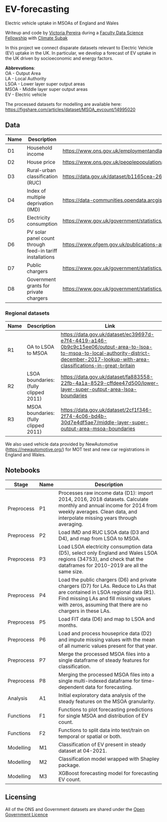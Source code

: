 # EV-forecasting

Electric vehicle uptake in MSOAs of England and Wales

Writeup and code by [Victoria Pereira](http://people.maths.ox.ac.uk/pereira/) during a [Faculty Data Science Fellowship](https://faculty.ai/fellowship-fellows/) with [Climate Subak](https://subak.org)

In this project we connect disparate datasets relevant to Electric Vehicle (EV) uptake in the UK. In particular, we develop a forecast of EV uptake in the UK driven by socioeconomic and energy factors.

**Abbrevations**:  
OA - Output Area  
LA - Local Authority  
LSOA - Lower layer super output areas  
MSOA  - Middle layer super output areas  
EV - Electric vehicle  

The processed datasets for modelling are available here: https://figshare.com/articles/dataset/MSOA_evcount/14995020

## Data

|Name|Description|Link|
|--|--|--|
|D1|Household income|https://www.ons.gov.uk/employmentandlabourmarket/peopleinwork/earningsandworkinghours/datasets/smallareaincomeestimatesformiddlelayersuperoutputareasenglandandwales|
|D2|House price|https://www.ons.gov.uk/peoplepopulationandcommunity/housing/datasets/medianpricepaidbylowerlayersuperoutputareahpssadataset46|
|D3|Rural-urban classification (RUC)|https://data.gov.uk/dataset/b1165cea-2655-4cf7-bf22-dfbd3cdeb242/rural-urban-classification-2011-of-lower-layer-super-output-areas-in-england-and-wales|
|D4|Index of multiple deprivation (IMD)|https://data-communities.opendata.arcgis.com/datasets/d4b79be994ac4820ad44e10ded313df3_0/explore?location=52.854107%2C-2.489783%2C6.81|
|D5|Electricity consumption|https://www.gov.uk/government/statistics/lower-and-middle-super-output-areas-electricity-consumption|
|D6|PV solar panel count through feed-in tariff installations |https://www.ofgem.gov.uk/publications-and-updates/feed-tariff-installation-report-31-march-2021|
|D7|Public chargers |https://www.gov.uk/government/statistics/electric-vehicle-charging-device-statistics-april-2021|
|D8|Government grants for private chargers|https://www.gov.uk/government/statistics/electric-vehicle-charging-device-grant-scheme-statistics-april-2021|

### Regional datasets
|Name|Description|Link
|--|--|--|
|R1|OA to LSOA to MSOA |https://data.gov.uk/dataset/ec39697d-e7f4-4419-a146-0b9c9c15ee06/output-area-to-lsoa-to-msoa-to-local-authority-district-december-2017-lookup-with-area-classifications-in-great-britain|
|R2|LSOA boundaries: (fully clipped 2011) |https://data.gov.uk/dataset/fa883558-22fb-4a1a-8529-cffdee47d500/lower-layer-super-output-area-lsoa-boundaries|
|R3|MSOA boundaries: (fully clipped 2011) |https://data.gov.uk/dataset/2cf1f346-2f74-4c06-bd4b-30d7e4df5ae7/middle-layer-super-output-area-msoa-boundaries|


We also used vehicle data provided by NewAutomotive (https://newautomotive.org/) for MOT test and new car registrations in England and Wales.

## Notebooks
| Stage          | Name | Description                                                                                                                                                                                                                          |
|----------------|------|--------------------------------------------------------------------------------------------------------------------------------------------------------------------------------------------------------------------------------------|
| Preprocess | P1   | Processes raw income data (D1): import 2014, 2016, 2018 datasets. Calculate monthly and annual income for 2014 from weekly averages. Clean data, and interpolate missing years through averaging.                                    |
| Preprocess | P2   | Load IMD and RUC LSOA data (D3 and D4), and map from LSOA to MSOA.                                                                                                                                                                   |
| Preprocess | P3   | Load LSOA electricity consumption data (D5), select only England and Wales LSOA regions (34753), and check that the dataframes for 2010-2019 are all the same size.                                                                  |
| Preprocess | P4   | Load the public chargers (D6) and private chargers (D7) for LAs. Reduce to LAs that are contained in LSOA regional data (R1). Find missing LAs and fill missing values with zeros, assuming that there are no chargers in these LAs. |
| Preprocess | P5   | Load FIT data (D6) and map to LSOA and months.                                                                                                                                                                                       |
| Preprocess | P6   | Load and process houseprice data (D2) and impute missing values with the mean of all numeric values present for that year.                                                                                                           |
| Preprocess | P7   | Merge the processed MSOA files into a single dataframe of steady features for classification.                                                                                                                                        |
| Preprocess | P8   | Merging the processed MSOA files into a single multi-indexed dataframe for time-dependent data for forecasting.                                                                                                                      |
| Analysis       | A1   | Initial exploratory data analysis of the steady features on the MSOA granularity.                                                                                                                                                    |
| Functions      | F1   | Functions to plot forecasting predictions for single MSOA and distribution of EV count.                                                                                                                                              |
| Functions      | F2   | Functions to split data into test/train on temporal or spatial or both.                                                                                                                                                              |
| Modelling      | M1   | Classification of EV present in steady dataset at 04-2021.                                                                                                                                                                           |
| Modelling      | M2   | Classification model wrapped with Shapley package.                                                                                                                                                                                   |
| Modelling      | M3   | XGBoost forecasting model for forecasting EV count.                                                                                                                                                                                  |


## Licensing

All of the ONS and Government datasets are shared under the [Open Government Licence](http://www.nationalarchives.gov.uk/doc/open-government-licence/version/3/)

